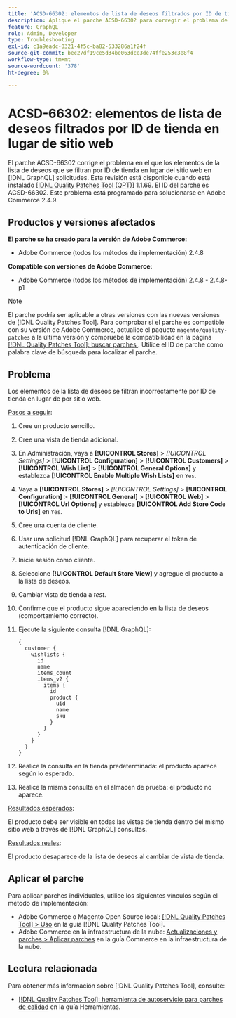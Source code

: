 ```yaml
---
title: 'ACSD-66302: elementos de lista de deseos filtrados por ID de tienda en lugar de sitio web'
description: Aplique el parche ACSD-66302 para corregir el problema de Adobe Commerce en el que los elementos de la lista de deseos se filtran por ID de tienda en lugar de por sitio web en  [!DNL GraphQL] solicitudes.
feature: GraphQL
role: Admin, Developer
type: Troubleshooting
exl-id: c1a9eadc-0321-4f5c-ba82-533286a1f24f
source-git-commit: bec27df19ce5d34be063dce3de74ffe253c3e8f4
workflow-type: tm+mt
source-wordcount: '378'
ht-degree: 0%

---
```


# ACSD-66302: elementos de lista de deseos filtrados por ID de tienda en lugar de sitio web

El parche ACSD-66302 corrige el problema en el que los elementos de la lista de deseos que se filtran por ID de tienda en lugar del sitio web en [!DNL GraphQL] solicitudes. Esta revisión está disponible cuando está instalado [[!DNL Quality Patches Tool (QPT)]](/help/tools/quality-patches-tool/quality-patches-tool-to-self-serve-quality-patches.md) 1.1.69. El ID del parche es ACSD-66302. Este problema está programado para solucionarse en Adobe Commerce 2.4.9.

## Productos y versiones afectados

**El parche se ha creado para la versión de Adobe Commerce:**

* Adobe Commerce (todos los métodos de implementación) 2.4.8

**Compatible con versiones de Adobe Commerce:**

* Adobe Commerce (todos los métodos de implementación) 2.4.8 - 2.4.8-p1

>[!NOTE]
>
>El parche podría ser aplicable a otras versiones con las nuevas versiones de [!DNL Quality Patches Tool]. Para comprobar si el parche es compatible con su versión de Adobe Commerce, actualice el paquete `magento/quality-patches` a la última versión y compruebe la compatibilidad en la página [[!DNL Quality Patches Tool]: buscar parches ](https://experienceleague.adobe.com/tools/commerce-quality-patches/index.html). Utilice el ID de parche como palabra clave de búsqueda para localizar el parche.

## Problema

Los elementos de la lista de deseos se filtran incorrectamente por ID de tienda en lugar de por sitio web.

<u>Pasos a seguir</u>:

1. Cree un producto sencillo.
1. Cree una vista de tienda adicional.
1. En Administración, vaya a **[!UICONTROL Stores]** > *[!UICONTROL Settings]* > **[!UICONTROL Configuration]** > **[!UICONTROL Customers]** > **[!UICONTROL Wish List]** > **[!UICONTROL General Options]** y establezca **[!UICONTROL Enable Multiple Wish Lists]** en `Yes`.
1. Vaya a **[!UICONTROL Stores]** > *[!UICONTROL Settings]* > **[!UICONTROL Configuration]** > **[!UICONTROL General]** > **[!UICONTROL Web]** > **[!UICONTROL Url Options]** y establezca **[!UICONTROL Add Store Code to Urls]** en `Yes`.
1. Cree una cuenta de cliente.
1. Usar una solicitud [!DNL GraphQL] para recuperar el token de autenticación de cliente.
1. Inicie sesión como cliente.
1. Seleccione **[!UICONTROL Default Store View]** y agregue el producto a la lista de deseos.
1. Cambiar vista de tienda a *test*.
1. Confirme que el producto sigue apareciendo en la lista de deseos (comportamiento correcto).
1. Ejecute la siguiente consulta [!DNL GraphQL]:

   ```
   {
     customer {
       wishlists {
         id
         name
         items_count
         items_v2 {
           items {
             id
             product {
               uid
               name
               sku
             }
           }
         }
       }
     }
   }
   ```

1. Realice la consulta en la tienda predeterminada: el producto aparece según lo esperado.
1. Realice la misma consulta en el almacén de prueba: el producto no aparece.

<u>Resultados esperados</u>:

El producto debe ser visible en todas las vistas de tienda dentro del mismo sitio web a través de [!DNL GraphQL] consultas.

<u>Resultados reales</u>:

El producto desaparece de la lista de deseos al cambiar de vista de tienda.

## Aplicar el parche

Para aplicar parches individuales, utilice los siguientes vínculos según el método de implementación:

* Adobe Commerce o Magento Open Source local: [[!DNL Quality Patches Tool] > Uso](/help/tools/quality-patches-tool/usage.md) en la guía [!DNL Quality Patches Tool].
* Adobe Commerce en la infraestructura de la nube: [Actualizaciones y parches > Aplicar parches](https://experienceleague.adobe.com/docs/commerce-cloud-service/user-guide/develop/upgrade/apply-patches.html) en la guía Commerce en la infraestructura de la nube.

## Lectura relacionada

Para obtener más información sobre [!DNL Quality Patches Tool], consulte:

* [[!DNL Quality Patches Tool]: herramienta de autoservicio para parches de calidad](/help/tools/quality-patches-tool/quality-patches-tool-to-self-serve-quality-patches.md) en la guía Herramientas.
